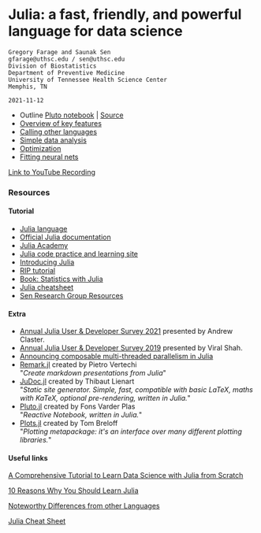 # Julia: a fast, friendly, and powerful language for data science

    Gregory Farage and Saunak Sen
    gfarage@uthsc.edu / sen@uthsc.edu
    Division of Biostatistics
    Department of Preventive Medicine
    University of Tennessee Health Science Center
    Memphis, TN
    
    2021-11-12

- Outline [Pluto notebook](https://htmlview.glitch.me/?https://github.com/senresearch/quant-genetics-webinars/blob/master/2021-11-12/outline.html) | [Source](outline.jl)
- [Overview of key features](KeyfeaturesOverview.pdf)
- [Calling other languages](callLanguageFunctions.ipynb)
- [Simple data analysis](data-analysis.ipynb)
- [Optimization](optim.ipynb)
- [Fitting neural nets](FluxNNShowcase.ipynb) 
     
[Link to YouTube Recording](https://youtu.be/cA7d1Zz19OQ)
      
### Resources

#### Tutorial

- [Julia language](https://www.julialang.org)
- [Official Julia documentation](https://docs.julialang.org/en/v1/)
- [Julia Academy](https://juliaacademy.com/courses/)
- [Julia code practice and learning site](https://exercism.io/tracks/julia) 
- [Introducing Julia](https://en.wikibooks.org/wiki/Introducing_Julia)
- [RIP tutorial](https://riptutorial.com/julia-lang)
- [Book: Statistics with Julia](https://statisticswithjulia.org/)
- [Julia cheatsheet](https://juliadocs.github.io/Julia-Cheat-Sheet/)
- [Sen Research Group Resources](https://senresearch.github.io/)
 

#### Extra

- [Annual Julia User & Developer Survey 2021](https://julialang.org/blog/2021/08/julia-user-developer-survey/) presented by Andrew Claster.
- [Annual Julia User & Developer Survey 2019](https://julialang.org/blog/2019/08/2019-julia-survey) presented by Viral Shah.
- [Announcing composable multi-threaded parallelism in
  Julia](https://julialang.org/blog/2019/07/multithreading)
- [Remark.jl](https://github.com/piever/Remark.jl "Package on Github") created by Pietro Vertechi   
"*Create markdown presentations from Julia*"
- [JuDoc.jl](https://github.com/tlienart/JuDoc.jl "Package on Github") created by Thibaut Lienart   
"*Static site generator. Simple, fast, compatible with basic LaTeX,
maths with KaTeX, optional pre-rendering, written in Julia.*"
- [Pluto.jl](https://github.com/fonsp/Pluto.jl "Package on Github") created by Fons Varder Plas   
"*Reactive Notebook, written in Julia.*"
- [Plots.jl](https://github.com/JuliaPlots/Plots.jl "Package on Github") created by Tom Breloff   
"*Plotting metapackage: it's an interface over many different plotting libraries.*"



#### Useful links


[A Comprehensive Tutorial to Learn Data Science with Julia from Scratch](https://www.analyticsvidhya.com/blog/2017/10/comprehensive-tutorial-learn-data-science-julia-from-scratch/)

[10 Reasons Why You Should Learn Julia](https://blog.goodaudience.com/10-reasons-why-you-should-learn-julia-d786ac29c6ca)

[Noteworthy Differences from other Languages](https://docs.julialang.org/en/v1/manual/noteworthy-differences/)

[Julia Cheat Sheet](https://juliadocs.github.io/Julia-Cheat-Sheet/)

